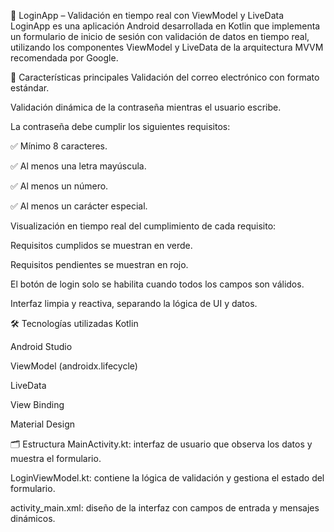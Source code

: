 📱 LoginApp – Validación en tiempo real con ViewModel y LiveData
LoginApp es una aplicación Android desarrollada en Kotlin que implementa un formulario de inicio de sesión con validación de datos en tiempo real, utilizando los componentes ViewModel y LiveData de la arquitectura MVVM recomendada por Google.

🧠 Características principales
Validación del correo electrónico con formato estándar.

Validación dinámica de la contraseña mientras el usuario escribe.

La contraseña debe cumplir los siguientes requisitos:

✅ Mínimo 8 caracteres.

✅ Al menos una letra mayúscula.

✅ Al menos un número.

✅ Al menos un carácter especial.

Visualización en tiempo real del cumplimiento de cada requisito:

Requisitos cumplidos se muestran en verde.

Requisitos pendientes se muestran en rojo.

El botón de login solo se habilita cuando todos los campos son válidos.

Interfaz limpia y reactiva, separando la lógica de UI y datos.

🛠️ Tecnologías utilizadas
Kotlin

Android Studio

ViewModel (androidx.lifecycle)

LiveData

View Binding

Material Design

🗂️ Estructura
MainActivity.kt: interfaz de usuario que observa los datos y muestra el formulario.

LoginViewModel.kt: contiene la lógica de validación y gestiona el estado del formulario.

activity_main.xml: diseño de la interfaz con campos de entrada y mensajes dinámicos.
